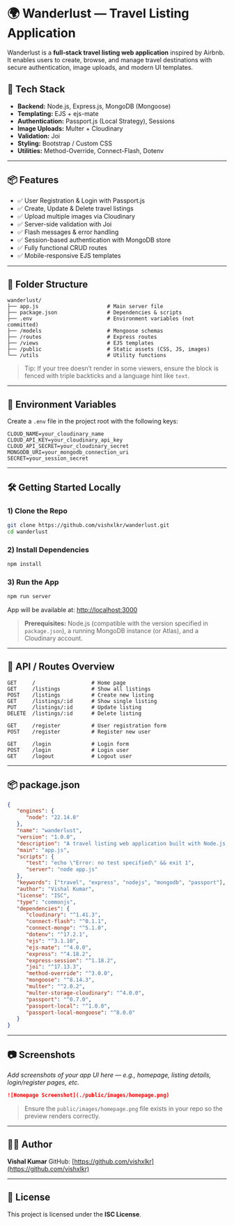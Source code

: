 # 🌍 Wanderlust — Travel Listing Application

Wanderlust is a **full‑stack travel listing web application** inspired by Airbnb. It enables users to create, browse, and manage travel destinations with secure authentication, image uploads, and modern UI templates.

## 🧰 Tech Stack

-  **Backend:** Node.js, Express.js, MongoDB (Mongoose)
-  **Templating:** EJS + ejs-mate
-  **Authentication:** Passport.js (Local Strategy), Sessions
-  **Image Uploads:** Multer + Cloudinary
-  **Validation:** Joi
-  **Styling:** Bootstrap / Custom CSS
-  **Utilities:** Method-Override, Connect-Flash, Dotenv

---

## 📦 Features

-  ✅ User Registration & Login with Passport.js
-  ✅ Create, Update & Delete travel listings
-  ✅ Upload multiple images via Cloudinary
-  ✅ Server-side validation with Joi
-  ✅ Flash messages & error handling
-  ✅ Session-based authentication with MongoDB store
-  ✅ Fully functional CRUD routes
-  ✅ Mobile-responsive EJS templates

---

## 📁 Folder Structure

```text
wanderlust/
├── app.js                      # Main server file
├── package.json                # Dependencies & scripts
├── .env                        # Environment variables (not committed)
├── /models                     # Mongoose schemas
├── /routes                     # Express routes
├── /views                      # EJS templates
├── /public                     # Static assets (CSS, JS, images)
└── /utils                      # Utility functions
```

> Tip: If your tree doesn’t render in some viewers, ensure the block is fenced with triple backticks and a language hint like `text`.

---

## 🔐 Environment Variables

Create a `.env` file in the project root with the following keys:

```dotenv
CLOUD_NAME=your_cloudinary_name
CLOUD_API_KEY=your_cloudinary_api_key
CLOUD_API_SECRET=your_cloudinary_secret
MONGODB_URI=your_mongodb_connection_uri
SECRET=your_session_secret
```

---

## 🛠️ Getting Started Locally

### 1) Clone the Repo

```bash
git clone https://github.com/vishxlkr/wanderlust.git
cd wanderlust
```

### 2) Install Dependencies

```bash
npm install
```

### 3) Run the App

```bash
npm run server
```

App will be available at: [http://localhost:3000](http://localhost:3000)

> **Prerequisites:** Node.js (compatible with the version specified in `package.json`), a running MongoDB instance (or Atlas), and a Cloudinary account.

---

## 📜 API / Routes Overview

```http
GET     /                  # Home page
GET     /listings          # Show all listings
POST    /listings          # Create new listing
GET     /listings/:id      # Show single listing
PUT     /listings/:id      # Update listing
DELETE  /listings/:id      # Delete listing

GET     /register          # User registration form
POST    /register          # Register new user

GET     /login             # Login form
POST    /login             # Login user
GET     /logout            # Logout user
```

---

## 📦 package.json

```json
{
   "engines": {
      "node": "22.14.0"
   },
   "name": "wanderlust",
   "version": "1.0.0",
   "description": "A travel listing web application built with Node.js, Express, and MongoDB.",
   "main": "app.js",
   "scripts": {
      "test": "echo \"Error: no test specified\" && exit 1",
      "server": "node app.js"
   },
   "keywords": ["travel", "express", "nodejs", "mongodb", "passport"],
   "author": "Vishal Kumar",
   "license": "ISC",
   "type": "commonjs",
   "dependencies": {
      "cloudinary": "^1.41.3",
      "connect-flash": "^0.1.1",
      "connect-mongo": "^5.1.0",
      "dotenv": "^17.2.1",
      "ejs": "^3.1.10",
      "ejs-mate": "^4.0.0",
      "express": "^4.18.2",
      "express-session": "^1.18.2",
      "joi": "^17.13.3",
      "method-override": "^3.0.0",
      "mongoose": "^8.14.3",
      "multer": "^2.0.2",
      "multer-storage-cloudinary": "^4.0.0",
      "passport": "^0.7.0",
      "passport-local": "^1.0.0",
      "passport-local-mongoose": "^8.0.0"
   }
}
```

---

## 📷 Screenshots

_Add screenshots of your app UI here — e.g., homepage, listing details, login/register pages, etc._

```markdown
![Homepage Screenshot](./public/images/homepage.png)
```

> Ensure the `public/images/homepage.png` file exists in your repo so the preview renders correctly.

---

## 👨‍💻 Author

**Vishal Kumar**
GitHub: [https://github.com/vishxlkr](https://github.com/vishxlkr)

---

## 🪪 License

This project is licensed under the **ISC License**.
